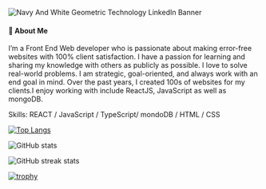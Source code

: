 ![Navy And White Geometric Technology  LinkedIn Banner](https://github.com/Mdhalaluddin/Mdhalaluddin/assets/108520013/a6dba5c2-e521-4c41-82ab-1d5646b5f230)

#### 🚀 About Me
I’m a Front End Web developer who is passionate about making error-free websites with 100% client satisfaction. I have a passion for learning and sharing my knowledge with others as publicly as possible. I love to solve real-world problems. I am strategic, goal-oriented, and always work with an end goal in mind. Over the past years, I created 100s of websites for my clients.I enjoy working with include ReactJS, JavaScript as well as mongoDB.

Skills: REACT / JavaScript / TypeScript/ mondoDB / HTML / CSS



[![Top Langs](https://github-readme-stats.vercel.app/api/top-langs/?username=Mdhalaluddin)](https://github.com/anuraghazra/github-readme-stats)

![GitHub stats](https://github-readme-stats.vercel.app/api?username=Mdhalaluddin&show_icons=true&count_private=true)  

![GitHub streak stats](https://streak-stats.demolab.com/?user=Mdhalaluddin)  

[![trophy](https://github-profile-trophy.vercel.app/?username=Mdhalaluddin)](https://github.com/ryo-ma/github-profile-trophy)



